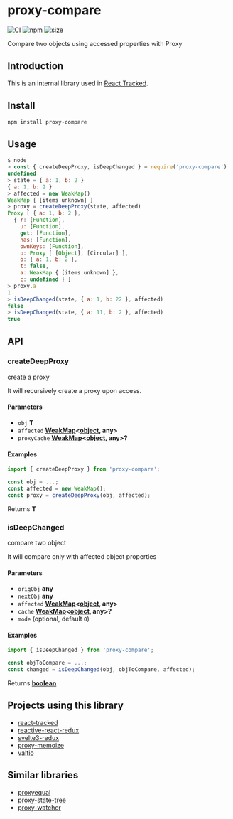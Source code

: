 # proxy-compare

[![CI](https://img.shields.io/github/workflow/status/dai-shi/proxy-compare/CI)](https://github.com/dai-shi/proxy-compare/actions?query=workflow%3ACI)
[![npm](https://img.shields.io/npm/v/proxy-compare)](https://www.npmjs.com/package/proxy-compare)
[![size](https://img.shields.io/bundlephobia/minzip/proxy-compare)](https://bundlephobia.com/result?p=proxy-compare)

Compare two objects using accessed properties with Proxy

## Introduction

This is an internal library used in [React Tracked](https://react-tracked.js.org).

## Install

```bash
npm install proxy-compare
```

## Usage

```javascript
$ node
> const { createDeepProxy, isDeepChanged } = require('proxy-compare')
undefined
> state = { a: 1, b: 2 }
{ a: 1, b: 2 }
> affected = new WeakMap()
WeakMap { [items unknown] }
> proxy = createDeepProxy(state, affected)
Proxy [ { a: 1, b: 2 },
  { r: [Function],
    u: [Function],
    get: [Function],
    has: [Function],
    ownKeys: [Function],
    p: Proxy [ [Object], [Circular] ],
    o: { a: 1, b: 2 },
    t: false,
    a: WeakMap { [items unknown] },
    c: undefined } ]
> proxy.a
1
> isDeepChanged(state, { a: 1, b: 22 }, affected)
false
> isDeepChanged(state, { a: 11, b: 2 }, affected)
true
```

## API

<!-- Generated by documentation.js. Update this documentation by updating the source code. -->

### createDeepProxy

create a proxy

It will recursively create a proxy upon access.

#### Parameters

-   `obj` **T** 
-   `affected` **[WeakMap](https://developer.mozilla.org/docs/Web/JavaScript/Reference/Global_Objects/WeakMap)&lt;[object](https://developer.mozilla.org/docs/Web/JavaScript/Reference/Global_Objects/Object), any>** 
-   `proxyCache` **[WeakMap](https://developer.mozilla.org/docs/Web/JavaScript/Reference/Global_Objects/WeakMap)&lt;[object](https://developer.mozilla.org/docs/Web/JavaScript/Reference/Global_Objects/Object), any>?** 

#### Examples

```javascript
import { createDeepProxy } from 'proxy-compare';

const obj = ...;
const affected = new WeakMap();
const proxy = createDeepProxy(obj, affected);
```

Returns **T** 

### isDeepChanged

compare two object

It will compare only with affected object properties

#### Parameters

-   `origObj` **any** 
-   `nextObj` **any** 
-   `affected` **[WeakMap](https://developer.mozilla.org/docs/Web/JavaScript/Reference/Global_Objects/WeakMap)&lt;[object](https://developer.mozilla.org/docs/Web/JavaScript/Reference/Global_Objects/Object), any>** 
-   `cache` **[WeakMap](https://developer.mozilla.org/docs/Web/JavaScript/Reference/Global_Objects/WeakMap)&lt;[object](https://developer.mozilla.org/docs/Web/JavaScript/Reference/Global_Objects/Object), any>?** 
-   `mode`   (optional, default `0`)

#### Examples

```javascript
import { isDeepChanged } from 'proxy-compare';

const objToCompare = ...;
const changed = isDeepChanged(obj, objToCompare, affected);
```

Returns **[boolean](https://developer.mozilla.org/docs/Web/JavaScript/Reference/Global_Objects/Boolean)** 

## Projects using this library

-   [react-tracked](https://github.com/dai-shi/react-tracked)
-   [reactive-react-redux](https://github.com/dai-shi/reactive-react-redux)
-   [svelte3-redux](https://github.com/dai-shi/svelte3-redux)
-   [proxy-memoize](https://github.com/dai-shi/proxy-memoize)
-   [valtio](https://github.com/pmndrs/valtio)

## Similar libraries

-   [proxyequal](https://www.npmjs.com/package/proxyequal)
-   [proxy-state-tree](https://www.npmjs.com/package/proxy-state-tree)
-   [proxy-watcher](https://www.npmjs.com/package/proxy-watcher)
